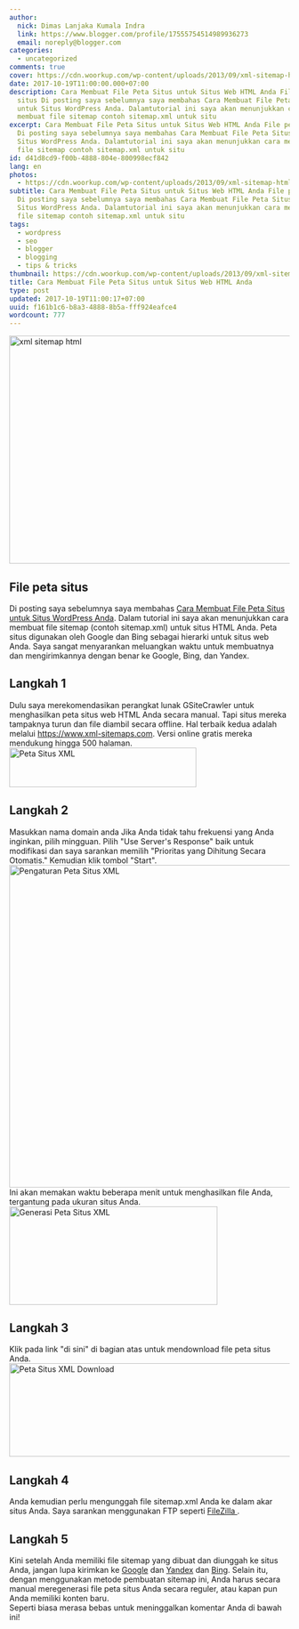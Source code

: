 ```yaml
---
author:
  nick: Dimas Lanjaka Kumala Indra
  link: https://www.blogger.com/profile/17555754514989936273
  email: noreply@blogger.com
categories:
  - uncategorized
comments: true
cover: https://cdn.woorkup.com/wp-content/uploads/2013/09/xml-sitemap-html.jpg
date: 2017-10-19T11:00:00.000+07:00
description: Cara Membuat File Peta Situs untuk Situs Web HTML Anda File peta
  situs Di posting saya sebelumnya saya membahas Cara Membuat File Peta Situs
  untuk Situs WordPress Anda. Dalamtutorial ini saya akan menunjukkan cara
  membuat file sitemap contoh sitemap.xml untuk situ
excerpt: Cara Membuat File Peta Situs untuk Situs Web HTML Anda File peta situs
  Di posting saya sebelumnya saya membahas Cara Membuat File Peta Situs untuk
  Situs WordPress Anda. Dalamtutorial ini saya akan menunjukkan cara membuat
  file sitemap contoh sitemap.xml untuk situ
id: d41d8cd9-f00b-4888-804e-800998ecf842
lang: en
photos:
  - https://cdn.woorkup.com/wp-content/uploads/2013/09/xml-sitemap-html.jpg
subtitle: Cara Membuat File Peta Situs untuk Situs Web HTML Anda File peta situs
  Di posting saya sebelumnya saya membahas Cara Membuat File Peta Situs untuk
  Situs WordPress Anda. Dalamtutorial ini saya akan menunjukkan cara membuat
  file sitemap contoh sitemap.xml untuk situ
tags:
  - wordpress
  - seo
  - blogger
  - blogging
  - tips & tricks
thumbnail: https://cdn.woorkup.com/wp-content/uploads/2013/09/xml-sitemap-html.jpg
title: Cara Membuat File Peta Situs untuk Situs Web HTML Anda
type: post
updated: 2017-10-19T11:00:17+07:00
uuid: f161b1c6-b8a3-4888-8b5a-fff924eafce4
wordcount: 777
---
```


<div><img alt="xml sitemap html" height="410" src="https://cdn.woorkup.com/wp-content/uploads/2013/09/xml-sitemap-html.jpg" width="819"></div><div><h2>        File peta situs     </h2>Di posting saya sebelumnya saya membahas         <a href="https://webmanajemen.com/search/?q=Cara%20Membuat%20File%20Peta%20Situs%20untuk%20Situs%20WordPress%20Anda" title="Cara Membuat File Peta Situs untuk Situs WordPress Anda">            Cara Membuat File Peta Situs untuk Situs WordPress Anda</a>. Dalam&nbsp;tutorial ini saya akan menunjukkan cara membuat file sitemap         (contoh sitemap.xml) untuk situs HTML Anda. Peta situs digunakan oleh         Google dan Bing sebagai hierarki untuk situs web Anda. Saya sangat         menyarankan meluangkan waktu untuk membuatnya dan mengirimkannya dengan         benar ke Google, Bing, dan Yandex.     <br><h2>        Langkah 1     </h2>Dulu saya merekomendasikan perangkat lunak GSiteCrawler untuk         menghasilkan peta situs web HTML Anda secara manual. Tapi situs mereka         tampaknya turun dan file diambil secara offline. Hal terbaik kedua         adalah melalui         <a href="https://www.xml-sitemaps.com/" rel="noopener noreferer nofollow" target="_blank">https://www.xml-sitemaps.com</a>.&nbsp;Versi online gratis mereka mendukung hingga 500 halaman.     <br><img alt="Peta Situs XML" height="71" src="https://cdn.woorkup.com/wp-content/uploads/2013/09/xml-sitemaps.png" width="336">    <br><h2>        Langkah 2     </h2>Masukkan nama domain anda Jika Anda tidak tahu frekuensi yang Anda         inginkan, pilih mingguan. Pilih "Use Server's Response" baik untuk         modifikasi dan saya sarankan memilih "Prioritas yang Dihitung Secara         Otomatis." Kemudian klik tombol "Start".     <br><img alt="Pengaturan Peta Situs XML" height="580" src="https://cdn.woorkup.com/wp-content/uploads/2013/09/xml-sitemaps-settings.png" width="634">    <br>Ini akan memakan waktu beberapa menit untuk menghasilkan file Anda,         tergantung pada ukuran situs Anda.     <br><img alt="Generasi Peta Situs XML" height="177" src="https://cdn.woorkup.com/wp-content/uploads/2013/09/xml-sitemaps-generation.png" width="374">    <br><h2>        Langkah 3     </h2>Klik pada link "di sini" di bagian atas untuk mendownload file peta         situs Anda.     <br><img alt="Peta Situs XML Download" height="168" src="https://cdn.woorkup.com/wp-content/uploads/2013/09/xml-sitemaps-download.png" width="599">    <br><h2>        Langkah 4     </h2>Anda kemudian perlu mengunggah file sitemap.xml Anda ke dalam akar         situs Anda. Saya sarankan menggunakan FTP seperti         <a href="https://translate.googleusercontent.com/translate_c?depth=2&amp;nv=1&amp;rurl=translate.google.com&amp;sl=en&amp;sp=nmt4&amp;tl=id&amp;u=https://filezilla-project.org/&amp;usg=ALkJrhheSVoAwYvdSZetlBVquzpS2eomdQ" target="_blank" title="Filezilla" rel="noopener noreferer nofollow">            FileZilla         </a>        .     <br><h2>        Langkah 5     </h2>Kini setelah Anda memiliki file sitemap yang dibuat dan diunggah ke         situs Anda, jangan lupa kirimkan ke         <a href="https://webmanajemen.com/search/?q=Cara%20Menggunakan%20Google%20Search%20Console">            Google</a>&nbsp;dan&nbsp;<a href="https://webmanajemen.com/search/?q=Cara%20Menggunakan%20Yandex%20Webmaster%20Tools">Yandex</a>&nbsp;dan <a href="https://webmanajemen.com/search/?q=Cara%20Menggunakan%20Bing%20Webmaster%20Tools">Bing</a>. Selain itu, dengan menggunakan metode pembuatan sitemap ini, Anda         harus secara manual meregenerasi file peta situs Anda secara reguler,         atau kapan pun Anda memiliki konten baru.     <br>Seperti biasa merasa bebas untuk meninggalkan komentar Anda di bawah         ini!     </div>